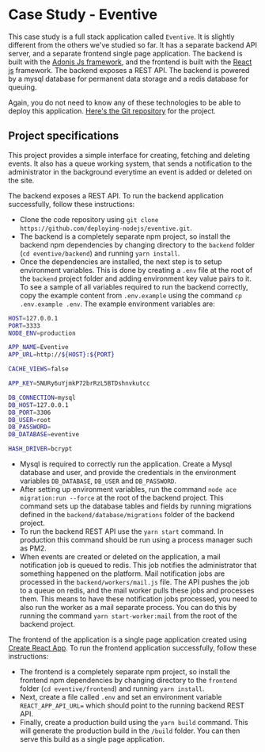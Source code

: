 # Case Study - Eventive

This case study is a full stack application called `Eventive`. It is slightly different from the others we've studied so far. It has a separate backend API server, and a separate frontend single page application. The backend is built with the [Adonis Js framework](https://adonisjs.com), and the frontend is built with the [React js](https://reactjs.org) framework. The backend exposes a REST API. The backend is powered by a mysql database for permanent data storage and a redis database for queuing.

Again, you do not need to know any of these technologies to be able to deploy this application. [Here's the Git repository](https://github.com/deploying-nodejs/eventive) for the project.

## Project specifications

This project provides a simple interface for creating, fetching and deleting events. It also has a queue working system, that sends a notification to the administrator in the background everytime an event is added or deleted on the site.

The backend exposes a REST API. To run the backend application successfully, follow these instructions:

- Clone the code repository using `git clone https://github.com/deploying-nodejs/eventive.git`.
- The backend is a completely separate npm project, so install the backend npm dependencies by changing directory to the `backend` folder (`cd eventive/backend`) and running `yarn install`.
- Once the dependencies are installed, the next step is to setup environment variables. This is done by creating a `.env` file at the root of the `backend` project folder and adding environment key value pairs to it. To see a sample of all variables required to run the backend correctly, copy the example content from `.env.example` using the command `cp .env.example .env`. The example environment variables are:

```bash
HOST=127.0.0.1
PORT=3333
NODE_ENV=production

APP_NAME=Eventive
APP_URL=http://${HOST}:${PORT}

CACHE_VIEWS=false

APP_KEY=5NURy6uYjmkP72brRzL5BTDshnvkutcc

DB_CONNECTION=mysql
DB_HOST=127.0.0.1
DB_PORT=3306
DB_USER=root
DB_PASSWORD=
DB_DATABASE=eventive

HASH_DRIVER=bcrypt
```

- Mysql is required to correctly run the application. Create a Mysql database and user, and provide the credentials in the environment variables `DB_DATABASE`, `DB_USER` and `DB_PASSWORD`.
- After setting up environment variables, run the command `node ace migration:run --force` at the root of the backend project. This command sets up the database tables and fields by running migrations defined in the `backend/database/migrations` folder of the backend project.
- To run the backend REST API use the `yarn start` command. In production this command should be run using a process manager such as PM2.
- When events are created or deleted on the application, a mail notification job is queued to redis. This job notifies the administrator that something happened on the platform. Mail notification jobs are processed in the `backend/workers/mail.js` file. The API pushes the job to a queue on redis, and the mail worker pulls these jobs and processes them. This means to have these notification jobs processed, you need to also run the worker as a mail separate process. You can do this by running the command `yarn start-worker:mail` from the root of the backend project.

The frontend of the application is a single page application created using [Create React App](https://create-react-app.dev). To run the frontend application successfully, follow these instructions:

- The frontend is a completely separate npm project, so install the frontend npm dependencies by changing directory to the `frontend` folder (`cd eventive/frontend`) and running `yarn install`.
- Next, create a file called `.env` and set an environment variable `REACT_APP_API_URL=` which should point to the running backend REST API.
- Finally, create a production build using the `yarn build` command. This will generate the production build in the `/build` folder. You can then serve this build as a single page application.
